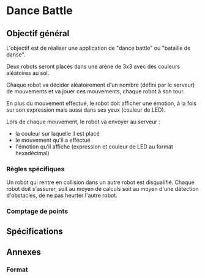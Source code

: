 # Dance Battle

## Objectif général

L'objectif est de réaliser une application de "dance battle" ou "bataille de danse".

Deux robots seront placés dans une arène de 3x3 avec des couleurs aléatoires au sol.

Chaque robot va décider aléatoirement d'un nombre (défini par le serveur) de mouvements et va jouer ces mouvements, chaque robot à son tour.

En plus du mouvement effectué, le robot doit afficher une émotion, à la fois sur son expression mais aussi dans ses yeux (couleur de LED).

Lors de chaque mouvement, le robot va envoyer au serveur :
- la couleur sur laquelle il est placé
- le mouvement qu'il a effectué
- l'émotion qu'il affiche (expression et couleur de LED au format hexadécimal)



### Règles spécifiques

Un robot qui rentre en collision dans un autre robot est disqualifié.
Chaque robot doit s'assurer, soit au moyen de calculs soit au moyen d'une détection d'obstacles, de ne pas heurter l'autre robot.


### Comptage de points



## Spécifications

## Annexes

### Format 
